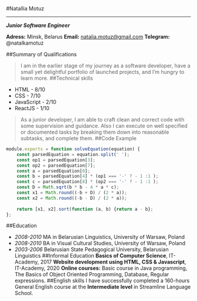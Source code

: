 #Natallia Motuz
___
_**Junior Software Engineer**_

**Adress:** Minsk, Belarus
**Email:** natalia.motuz@gmail.com
**Telegram:** @natalkamotuz

##Summary of Qualifications
>I am in the earlier stage of my journey as a software developer, have a small yet delightful portfolio of launched projects, and I’m hungry to learn more.
##Technical skills
* HTML - 8/10
* CSS - 7/10
* JavaScript - 2/10
* ReactJS - 1/10
>As a junior developer, I am able to craft clean and correct code with some supervision and guidance. Also I can execute on well specified or documented tasks by breaking them down into reasonable subtasks, and complete them.
##Code Example
```javascript
module.exports = function solveEquation(equation) {
    const parsedEquation = equation.split(' ');
    const op1 = parsedEquation[3];
    const op2 = parsedEquation[7]; 
    const a = parsedEquation[0];
    const b = parsedEquation[4] * (op1 === '-' ? - 1 :1 );
    const c = parsedEquation[8] * (op2 === '-' ? - 1 :1 );
    const D = Math.sqrt(b * b - 4 * a * c);
    const x1 = Math.round((-b + D) / (2 * a));
    const x2 = Math.round((-b - D) / (2 * a));
  
    return [x1, x2].sort(function (a, b) {return a - b};
};
``` 
##Education
* _2008-2010_ MA in Belarusian Linguistics, University of Warsaw, Poland
* _2008-2010_ BA in Visual Cultural Studies, University of Warsaw, Poland
* _2003-2006_ Belarusian State Pedagogical University, Belarusian Linguistics
##Informal Education
**Basics of Computer Science**, IT-Academy, 2017
**Website development using HTML, CSS & Javascript**, IT-Academy, 2020
**Online courses:** Basic course in Java programming, The Basics of Object Oriented Programming, Database, Regular expressions.
##English skills
I have successfully completed a 160-hours General English course at the **Intermediate level** in Streamline Language School.
